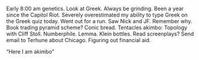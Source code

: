 Early 8:00 am genetics. Look at Greek. Always be grinding. Been a year since the Capitol Riot. Severely overestimated my ability to type Greek on the Greek quiz today. Went out for a run. Saw Nick and JF. Remember why. Book trading pyramid scheme? Conic bread. Tentacles akimbo: Topology with Cliff Stoll. Numberphile. Lemma. Klein bottles. Read screenplays? Send email to Terhune about Chicago. Figuring out financial aid.

“Here I am akimbo”
